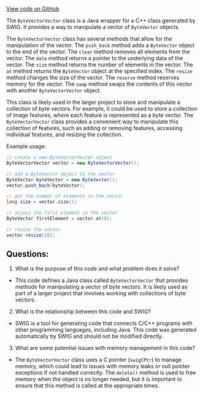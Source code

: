 [View code on GitHub](https://github.com/misbahsy/the-algorithm/ann/src/main/java/com/twitter/ann/faiss/swig/ByteVectorVector.java)

The `ByteVectorVector` class is a Java wrapper for a C++ class generated by SWIG. It provides a way to manipulate a vector of `ByteVector` objects. 

The `ByteVectorVector` class has several methods that allow for the manipulation of the vector. The `push_back` method adds a `ByteVector` object to the end of the vector. The `clear` method removes all elements from the vector. The `data` method returns a pointer to the underlying data of the vector. The `size` method returns the number of elements in the vector. The `at` method returns the `ByteVector` object at the specified index. The `resize` method changes the size of the vector. The `reserve` method reserves memory for the vector. The `swap` method swaps the contents of this vector with another `ByteVectorVector` object.

This class is likely used in the larger project to store and manipulate a collection of byte vectors. For example, it could be used to store a collection of image features, where each feature is represented as a byte vector. The `ByteVectorVector` class provides a convenient way to manipulate this collection of features, such as adding or removing features, accessing individual features, and resizing the collection. 

Example usage:

```java
// create a new ByteVectorVector object
ByteVectorVector vector = new ByteVectorVector();

// add a ByteVector object to the vector
ByteVector byteVector = new ByteVector();
vector.push_back(byteVector);

// get the number of elements in the vector
long size = vector.size();

// access the first element in the vector
ByteVector firstElement = vector.at(0);

// resize the vector
vector.resize(10);
```
## Questions: 
 1. What is the purpose of this code and what problem does it solve?
- This code defines a Java class called `ByteVectorVector` that provides methods for manipulating a vector of byte vectors. It is likely used as part of a larger project that involves working with collections of byte vectors.

2. What is the relationship between this code and SWIG?
- SWIG is a tool for generating code that connects C/C++ programs with other programming languages, including Java. This code was generated automatically by SWIG and should not be modified directly.

3. What are some potential issues with memory management in this code?
- The `ByteVectorVector` class uses a C pointer (`swigCPtr`) to manage memory, which could lead to issues with memory leaks or null pointer exceptions if not handled correctly. The `delete()` method is used to free memory when the object is no longer needed, but it is important to ensure that this method is called at the appropriate times.